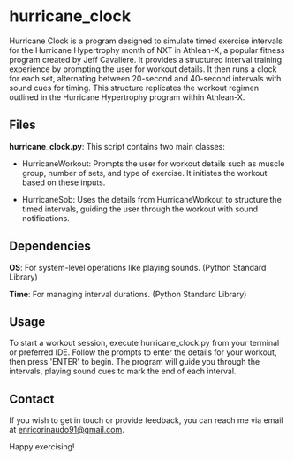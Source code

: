 # hurricane_clock

Hurricane Clock is a program designed to simulate timed exercise intervals for the Hurricane Hypertrophy month of NXT in Athlean-X, a popular fitness program created by Jeff Cavaliere.
It provides a structured interval training experience by prompting the user for workout details. It then runs a clock for each set, alternating between 20-second and 40-second intervals with sound cues for timing. This structure replicates the workout regimen outlined in the Hurricane Hypertrophy program within Athlean-X.

## Files

**hurricane_clock.py**:
This script contains two main classes:

- HurricaneWorkout: Prompts the user for workout details such as muscle group, number of sets, and type of exercise. It initiates the workout based on these inputs.
  
- HurricaneSob: Uses the details from HurricaneWorkout to structure the timed intervals, guiding the user through the workout with sound notifications.

## Dependencies

**OS**:
For system-level operations like playing sounds. (Python Standard Library)

**Time**:
For managing interval durations. (Python Standard Library)

## Usage

To start a workout session, execute hurricane_clock.py from your terminal or preferred IDE.
Follow the prompts to enter the details for your workout, then press 'ENTER' to begin. The program will guide you through the intervals, playing sound cues to mark the end of each interval.

## Contact

If you wish to get in touch or provide feedback, you can reach me via email at <enricorinaudo91@gmail.com>.

Happy exercising!
